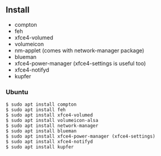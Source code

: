 ## Install

- compton
- feh
- xfce4-volumed
- volumeicon
- nm-applet (comes with network-manager package)
- blueman
- xfce4-power-manager (xfce4-settings is useful too)
- xfce4-notifyd
- kupfer





### Ubuntu

```
$ sudo apt install compton
$ sudo apt install feh
$ sudo apt install xfce4-volumed
$ sudo apt install volumeicon-alsa
$ sudo apt install network-manager
$ sudo apt install blueman
$ sudo apt install xfce4-power-manager (xfce4-settings)
$ sudo apt install xfce4-notifyd
$ sudo apt install kupfer
```
